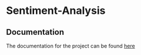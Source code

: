# Sentiment-Analysis
## Documentation
The documentation for the project can be found [here](https://andham97.github.io/Sentiment-Analysis/index.html)

